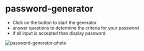# password-generator
 * Click on the button to start the generator
 * answer questions to determine the criteria for your password
 * if all input is accepted than display password

 ![password-generator-photo](https://user-images.githubusercontent.com/89811148/135763679-6e2cce0f-8272-4c75-a455-e3904fb03f4d.PNG)